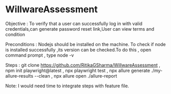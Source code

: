 # WillwareAssessment

Objective : To verify that a user can successfully log in with valid credentials,can generate password reset link,User can view terms and condition

Preconditions : Nodejs should be installed on the machine.
To check if node is installed successfully ,its version can be checked.To do this , open command prompt , type node -v

Steps : git clone https://github.com/RitikaGSharma/WillwareAssessment ,
npm init playwright@latest , npx playwright test , npx allure generate ./my-allure-results --clean , npx allure open ./allure-report


Note: I would need time to integrate steps with feature file.
